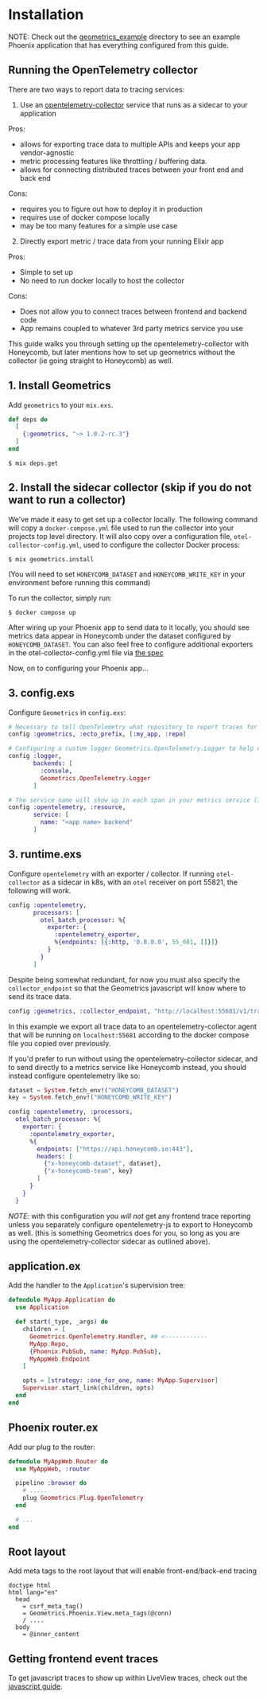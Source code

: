 # Installation

NOTE: Check out the [geometrics_example](https://github.com/geometerio/geometrics_example) directory to see an example Phoenix application that has everything configured from this guide.

## Running the OpenTelemetry collector

There are two ways to report data to tracing services:

1. Use an [opentelemetry-collector](https://opentelemetry.io/docs/collector/) service that runs as a sidecar to your application

Pros:

* allows for exporting trace data to multiple APIs and keeps your app vendor-agnostic
* metric processing features like throttling / buffering data. 
* allows for connecting distributed traces between your front end and back end

Cons:
* requires you to figure out how to deploy it in production
* requires use of docker compose locally
* may be too many features for a simple use case

2. Directly export metric / trace data from your running Elixir app

Pros:
* Simple to set up
* No need to run docker locally to host the collector

Cons:
* Does not allow you to connect traces between frontend and backend code
* App remains coupled to whatever 3rd party metrics service you use
 
This guide walks you through setting up the opentelemetry-collector with Honeycomb, but later 
mentions how to set up geometrics without the collector (ie going straight to Honeycomb) as well.

## 1. Install Geometrics

Add `geometrics` to your `mix.exs`.

```elixir
def deps do
  [
    {:geometrics, "~> 1.0.2-rc.3"}
  ]
end
```

`$ mix deps.get`

## 2. Install the sidecar collector (skip if you do not want to run a collector)

We've made it easy to get set up a collector locally. The following command will copy a `docker-compose.yml` file 
used to run the collector into your projects top level directory. It will also copy over a configuration file, 
`otel-collector-config.yml`, used to configure the collector Docker process:

`$ mix geometrics.install`

(You will need to set `HONEYCOMB_DATASET` and `HONEYCOMB_WRITE_KEY` in your environment before running this command)

To run the collector, simply run:

`$ docker compose up` 

After wiring up your Phoenix app to send data to it locally, you should see metrics data appear in 
Honeycomb under the dataset configured by `HONEYCOMB_DATASET`. You can also feel free to 
configure additional exporters in the otel-collector-config.yml file via [the spec](https://opentelemetry.io/docs/collector/configuration/#basics)

Now, on to configuring your Phoenix app...

## 3. config.exs

Configure `Geometrics` in `config.exs`:

```elixir
# Necessary to tell OpenTelemetry what repository to report traces for
config :geometrics, :ecto_prefix, [:my_app, :repo]

# Configuring a custom logger Geometrics.OpenTelemetry.Logger to help export process crashes to OpenTelemetry, which aren't reported by default
config :logger,
       backends: [
         :console,
         Geometrics.OpenTelemetry.Logger
       ]

# The service name will show up in each span in your metrics service (i.e. Honeycomb)
config :opentelemetry, :resource,
       service: [
         name: "<app name> backend"
       ]
```

## 3. runtime.exs

Configure `opentelemetry` with an exporter / collector. If running `otel-collector` as a sidecar
in k8s, with an `otel` receiver on port 55821, the following will work.

```elixir
config :opentelemetry,
       processors: [
         otel_batch_processor: %{
           exporter: {
             :opentelemetry_exporter,
             %{endpoints: [{:http, '0.0.0.0', 55_681, []}]}
           }
         }
       ]
```

Despite being somewhat redundant, for now you must also specify the `collector_endpoint` so that the Geometrics javascript will know where to send its trace data.

```elixir
config :geometrics, :collector_endpoint, "http://localhost:55681/v1/traces"
```

In this example we export all trace data to an opentelemetry-collector agent that will be running on `localhost:55681` according to the docker compose file you copied over previously.

If you'd prefer to run without using the opentelemetry-collector sidecar, and to send directly to a metrics service like Honeycomb instead, 
you should instead configure opentelemetry like so:

```elixir
dataset = System.fetch_env!("HONEYCOMB_DATASET")
key = System.fetch_env!("HONEYCOMB_WRITE_KEY")

config :opentelemetry, :processors,
  otel_batch_processor: %{
    exporter: {
      :opentelemetry_exporter,
      %{
        endpoints: ["https://api.honeycomb.io:443"],
        headers: [
          {"x-honeycomb-dataset", dataset},
          {"x-honeycomb-team", key}
        ]
      }
    }
  }
```

*NOTE*: with this configuration you *will not* get any frontend trace reporting unless you separately configure opentelemetry-js to export to Honeycomb as well.
(this is something Geometrics does for you, so long as you are using the opentelemetry-collector sidecar as outlined above).

## application.ex

Add the handler to the `Application`'s supervision tree:

```elixir
defmodule MyApp.Application do
  use Application

  def start(_type, _args) do
    children = [
      Geometrics.OpenTelemetry.Handler, ## <------------
      MyApp.Repo,
      {Phoenix.PubSub, name: MyApp.PubSub},
      MyAppWeb.Endpoint
    ]

    opts = [strategy: :one_for_one, name: MyApp.Supervisor]
    Supervisor.start_link(children, opts)
  end
end
```

## Phoenix router.ex

Add our plug to the router:

```elixir
defmodule MyAppWeb.Router do
  use MyAppWeb, :router

  pipeline :browser do
    # .....
    plug Geometrics.Plug.OpenTelemetry
  end

  # ...
end
```

## Root layout

Add meta tags to the root layout that will enable front-end/back-end tracing

```slim
doctype html
html lang="en"
  head
    = csrf_meta_tag()
    = Geometrics.Phoenix.View.meta_tags(@conn)
    / ....
  body
    = @inner_content
```

## Getting frontend event traces

To get javascript traces to show up within LiveView traces, check out the [javascript guide](javascript.html).
